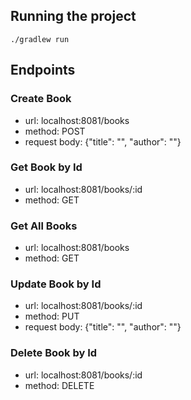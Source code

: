 ## Running the project
`./gradlew run`

## Endpoints

### Create Book
- url: localhost:8081/books
- method: POST
- request body: {"title": "", "author": ""}

### Get Book by Id
- url: localhost:8081/books/:id
- method: GET

### Get All Books
- url: localhost:8081/books
- method: GET

### Update Book by Id
- url: localhost:8081/books/:id
- method: PUT
- request body: {"title": "", "author": ""}

### Delete Book by Id
- url: localhost:8081/books/:id
- method: DELETE
